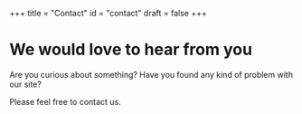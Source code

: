 +++
title = "Contact"
id = "contact"
draft = false
+++

# We would love to hear from you

Are you curious about something?
Have you found any kind of problem with our site?

Please feel free to contact us.
